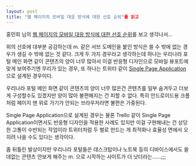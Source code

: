 ```yaml
---
layout: post
title: "웹 페이지의 모바일 대응 방식에 대한 선호 순위"를 읽고
---
```


홍민희 님의 [웹 페이지의 모바일 대응 방식에 대한 선호 순위](http://blog.dahlia.kr/post/43980995942)를 보고 생각나서...

위의 선호에 대부분 공감하는데 m. 같은 서브 도메인을 붙인 방식은 쓸 수 밖에 없는 경우가 생길 수 밖에 없는 것 같다. 크게 두 가지 경우라고 생각하는데 하나는 우리나라 포털 메인 화면 같이 콘텐츠의 양이 너무 많아서 이걸 반응형 디자인으로 모바일 뷰포트에 맞게 보여주기엔 무리가 있는 경우, 또 하나는 트위터 같이 [Single Page Application](http://en.wikipedia.org/wiki/Single-page_application)으로 설계된 경우이다.

우리나라 포털 메인 화면 같이 콘텐츠의 양이 너무 많은건 콘텐츠를 일부 숨겨두고 더보게 구성할수도 있겠지만 양이 많아 불편해지는 건 피할 수 없다. 특히 안드로이드용 크롬 처럼 페이지 맨 위로 가기가 안되는 브라우저라면 불편은 가중된다.

Single Page Application으로 설계된 경우는 물론 Trello 같이 Single Page Application이면서도 반응형 디자인을 적용한 사례도 있지만 이걸 구현해내는 건 상당한 고통이 수반되는 작업이라 트위터처럼 두 벌로 만드는 게 최적화나 효율성 면에서 오히려 나을 수도 있다는 생각이다.

좀 뒤틀린 발상이지만 우리나라 포털들은 데스크탑이나 노트북 등의 디바이스에서도 쓸데없는 콘텐츠 안보게 해주는 m. 으로 시작하는 사이트가 더 낫더라는......;;;
